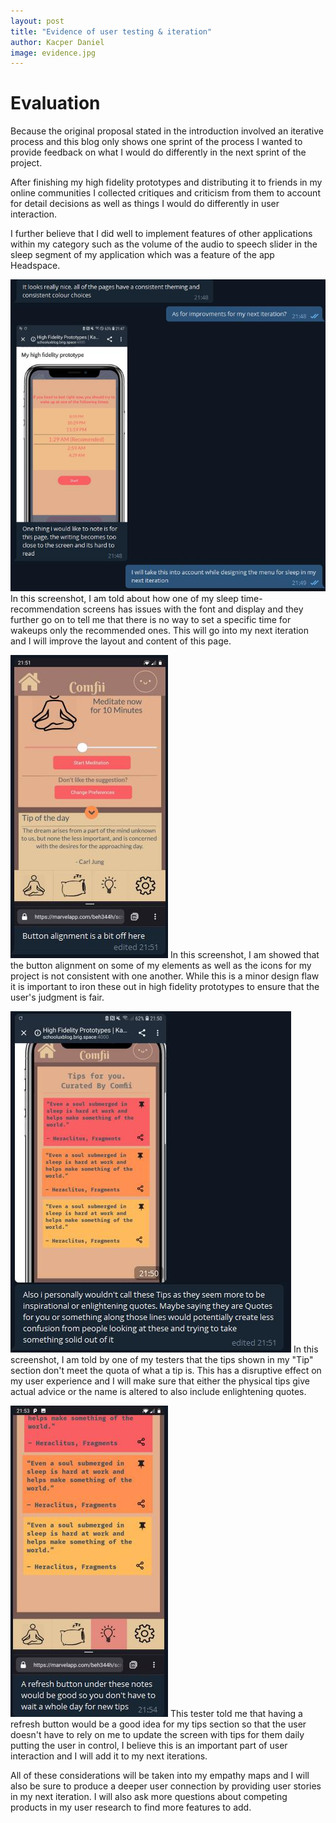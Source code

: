 ```yaml
---
layout: post
title: "Evidence of user testing & iteration"
author: Kacper Daniel
image: evidence.jpg
---
```



# Evaluation

Because the original proposal stated in the introduction involved an iterative process and this blog only shows one sprint of the process I wanted to provide feedback on what I would do differently in the next sprint of the project.

After finishing my high fidelity prototypes and distributing it to friends in my online communities I collected critiques and criticism from them to account for detail decisions as well as things I would do differently in user interaction.

I further believe that I did well to implement features of other applications within my category such as the volume of the audio to speech slider in the sleep segment of my application which was a feature of the app Headspace.

![feedback1](/assets/img/feedback1.jpg)
In this screenshot, I am told about how one of my sleep time-recommendation screens has issues with the font and display and they further go on to tell me that there is no way to set a specific time for wakeups only the recommended ones. This will go into my next iteration and I will improve the layout and content of this page.

![feedback2](/assets/img/feedback2.jpg)
In this screenshot, I am showed that the button alignment on some of my elements as well as the icons for my project is not consistent with one another. While this is a minor design flaw it is important to iron these out in high fidelity prototypes to ensure that the user's judgment is fair.

![feedback3](/assets/img/feedback3.jpg)
In this screenshot, I am told by one of my testers that the tips shown in my "Tip" section don't meet the quota of what a tip is. This has a disruptive effect on my user experience and I will make sure that either the physical tips give actual advice or the name is altered to also include enlightening quotes.

![feedback4](/assets/img/feedback4.jpg)
This tester told me that having a refresh button would be a good idea for my tips section so that the user doesn't have to rely on me to update the screen with tips for them daily putting the user in control, I believe this is an important part of user interaction and I will add it to my next iterations.

All of these considerations will be taken into my empathy maps and I will also be sure to produce a deeper user connection by providing user stories in my next iteration. I will also ask more questions about competing products in my user research to find more features to add.


